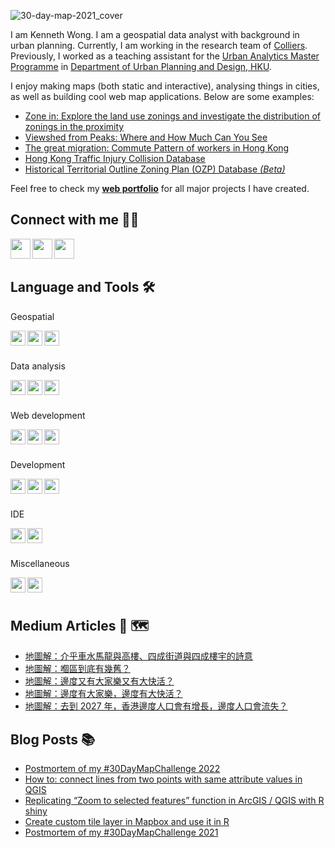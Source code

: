 ![30-day-map-2021_cover](https://user-images.githubusercontent.com/29334677/162561970-cee129eb-7d3e-4b2f-8679-a27baba838fa.jpg)

I am Kenneth Wong. I am a geospatial data analyst with background in urban planning. Currently, I am working in the research team of [Colliers](https://www.colliers.com/en-hk). Previously, I worked as a teaching assistant for the [Urban Analytics Master Programme](https://www.arch.hku.hk/programmes/upad/master-of-science-in-urban-analytics/) in [Department of Urban Planning and Design, HKU](https://www.arch.hku.hk/programmes_/upad/).

I enjoy making maps (both static and interactive), analysing things in cities, as well as building cool web map applications. Below are some examples:

- [Zone in: Explore the land use zonings and investigate the distribution of zonings in the proximity](https://khwong12.github.io/OZP_buffer_stat/)
- [Viewshed from Peaks: Where and How Much Can You See](https://khwong12.github.io/viewshed-peaks/)
- [The great migration: Commute Pattern of workers in Hong Kong](https://kenneth-12.shinyapps.io/place-of-work-od/)
- [Hong Kong Traffic Injury Collision Database](https://hkdistricts-info.shinyapps.io/trafficcollisions/)
- [Historical Territorial Outline Zoning Plan (OZP) Database *(Beta)*](http://ozpmerged.s3-website.ap-east-1.amazonaws.com/)

Feel free to check my [**web portfolio**](https://mappyurbanist.com/project/) for all major projects I have created.


## Connect with me 👨‍💻 

[<img align="left" height="32" width="32" src="https://cdn.jsdelivr.net/npm/simple-icons@v5/icons/linkedin.svg" />][LinkedIn]
[<img align="left" height="32" width="32" src="https://cdn.jsdelivr.net/npm/simple-icons@v5/icons/medium.svg" />][Medium]
[<img align="left" height="32" width="32" src="https://cdn.jsdelivr.net/npm/simple-icons@v5/icons/twitter.svg" />][Twitter]

<br />
<br />

## Language and Tools 🛠 

Geospatial

<img align="left" height="24" width="24" src="https://cdn.jsdelivr.net/npm/simple-icons@v5/icons/qgis.svg" />
<img align="left" height="24" width="24" src="https://cdn.jsdelivr.net/npm/simple-icons@v5/icons/leaflet.svg" />
<img align="left" height="24" width="24" src="https://cdn.jsdelivr.net/npm/simple-icons@v5/icons/mapbox.svg" />

<br />
<br />

Data analysis

<img align="left" height="24" width="24" src="https://cdn.jsdelivr.net/npm/simple-icons@v5/icons/r.svg" />
<img align="left" height="24" width="24" src="https://cdn.jsdelivr.net/npm/simple-icons@v5/icons/python.svg" />
<img align="left" height="24" width="24" src="https://cdn.jsdelivr.net/npm/simple-icons@v5/icons/postgresql.svg" />

<br />
<br />

Web development

<img align="left" height="24" width="24" src="https://cdn.jsdelivr.net/npm/simple-icons@v5/icons/javascript.svg" />
<img align="left" height="24" width="24" src="https://cdn.jsdelivr.net/npm/simple-icons@v5/icons/typescript.svg" />
<img align="left" height="24" width="24" src="https://cdn.jsdelivr.net/npm/simple-icons@v5/icons/sass.svg" />

<br />
<br />

Development

<img align="left" height="24" width="24" src="https://cdn.jsdelivr.net/npm/simple-icons@v5/icons/git.svg" />
<img align="left" height="24" width="24" src="https://cdn.jsdelivr.net/npm/simple-icons@v5/icons/docker.svg" />
<img align="left" height="24" width="24" src="https://cdn.jsdelivr.net/npm/simple-icons@v5/icons/amazonaws.svg" />

<br />
<br />

IDE

<img align="left" height="24" width="24" src="https://cdn.jsdelivr.net/npm/simple-icons@v5/icons/rstudio.svg" />
<img align="left" height="24" width="24" src="https://cdn.jsdelivr.net/npm/simple-icons@v5/icons/visualstudiocode.svg" />

<br />
<br />

Miscellaneous

<img align="left" height="24" width="24" src="https://cdn.jsdelivr.net/npm/simple-icons@v5/icons/adobephotoshop.svg" />
<img align="left" height="24" width="24" src="https://cdn.jsdelivr.net/npm/simple-icons@v5/icons/adobeillustrator.svg" />

<br />
<br />

## Medium Articles 📰 🗺️

<!-- MEDIUM:START -->
- [地圖解：介乎車水馬龍與高樓、四成街道與四成樓宇的詩意](https://khwongk12.medium.com/%E5%9C%B0%E5%9C%96%E8%A7%A3-%E4%BB%8B%E4%B9%8E%E8%BB%8A%E6%B0%B4%E9%A6%AC%E9%BE%8D%E8%88%87%E9%AB%98%E6%A8%93-%E5%9B%9B%E6%88%90%E8%A1%97%E9%81%93%E8%88%87%E5%9B%9B%E6%88%90%E6%A8%93%E5%AE%87%E7%9A%84%E8%A9%A9%E6%84%8F-9fbec7aa6f5d?source=rss-8b55cde22f50------2)
- [地圖解：嗰區到底有幾舊？](https://khwongk12.medium.com/%E5%9C%B0%E5%9C%96%E8%A7%A3-%E5%97%B0%E5%8D%80%E5%88%B0%E5%BA%95%E6%9C%89%E5%B9%BE%E8%88%8A-37d0b1bc9213?source=rss-8b55cde22f50------2)
- [地圖解：邊度又有大家樂又有大快活？](https://khwongk12.medium.com/%E5%9C%B0%E5%9C%96%E8%A7%A3-%E9%82%8A%E5%BA%A6%E5%8F%88%E6%9C%89%E5%A4%A7%E5%AE%B6%E6%A8%82%E5%8F%88%E6%9C%89%E5%A4%A7%E5%BF%AB%E6%B4%BB-98360fcd5d54?source=rss-8b55cde22f50------2)
- [地圖解：邊度有大家樂，邊度有大快活？](https://khwongk12.medium.com/%E5%9C%B0%E5%9C%96%E8%A7%A3-%E9%82%8A%E5%BA%A6%E6%9C%89%E5%A4%A7%E5%AE%B6%E6%A8%82-%E9%82%8A%E5%BA%A6%E6%9C%89%E5%A4%A7%E5%BF%AB%E6%B4%BB-b0f0af5a9dda?source=rss-8b55cde22f50------2)
- [地圖解：去到 2027 年，香港邊度人口會有增長，邊度人口會流失？](https://khwongk12.medium.com/%E5%9C%B0%E5%9C%96%E8%A7%A3-%E5%8E%BB%E5%88%B0-2027-%E5%B9%B4-%E9%A6%99%E6%B8%AF%E9%82%8A%E5%BA%A6%E4%BA%BA%E5%8F%A3%E6%9C%83%E6%9C%89%E5%A2%9E%E9%95%B7-%E9%82%8A%E5%BA%A6%E4%BA%BA%E5%8F%A3%E6%9C%83%E6%B5%81%E5%A4%B1-c73bc9f4001c?source=rss-8b55cde22f50------2)
<!-- MEDIUM:END -->


## Blog Posts 📚 

<!-- BLOG-POST-LIST:START -->
- [Postmortem of my #30DayMapChallenge 2022](https://urbandatapalette.com/post/2023-01-map-challenge-2022/)
- [How to: connect lines from two points with same attribute values in QGIS](https://urbandatapalette.com/post/2022-07-connect-lines-from-same-values-pts/)
- [Replicating “Zoom to selected features” function in ArcGIS / QGIS with R shiny](https://urbandatapalette.com/post/2022-05-shiny-zoom-selected-features/)
- [Create custom tile layer in Mapbox and use it in R](https://urbandatapalette.com/post/2022-01-custom-tiles-to-r/)
- [Postmortem of my #30DayMapChallenge 2021](https://urbandatapalette.com/post/2022-01-map-challenge-2021/)
<!-- BLOG-POST-LIST:END -->

[website]: https://kennethwong12.netlify.app/
[Medium]: https://khwongk12.medium.com/
[Twitter]: https://twitter.com/Kenneth_KHW
[LinkedIn]: https://www.linkedin.com/in/kenneth-wong-91b390146
